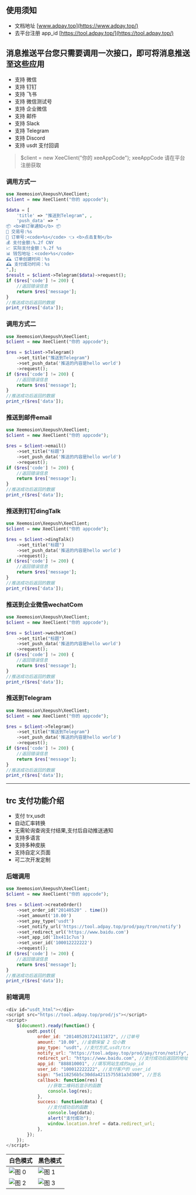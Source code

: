 ## 使用须知
- 文档地址 [www.adpay.top](https://www.adpay.top/)
- 去平台注册 app_id  [https://tool.adpay.top/](https://tool.adpay.top/)




## 消息推送平台您只需要调用一次接口，即可将消息推送至这些应用
- 支持 微信
- 支持 钉钉
- 支持 飞书
- 支持 微信测试号
- 支持 企业微信
- 支持 邮件
- 支持 Slack
- 支持 Telegram
- 支持 Discord 
- 支持 usdt 支付回调


> $client = new XeeClient("你的 xeeAppCode"); xeeAppCode 请在平台注册获取

### 调用方式一


```php
use Xeemosion\Xeepush\XeeClient;
$client = new XeeClient("你的 appcode");

$data = [
    'title' => "推送到Telegram", ,
    'push_data' => "
📦 <b>新订单通知</b> 📦
📝 交易号:%s
📝 订单号:<code>%s</code> 👈 <b>点击复制</b>
💰 支付金额:%.2f CNY
📈 实际支付金额：%.2f %s
📊 钱包地址：<code>%s</code>
🕰️ 订单创建时间：%s
🕰️ 支付成功时间：%s
",];
$result = $client->Telegram($data)->request();
if ($res['code'] != 200) {
    //返回错误信息
    return $res['message'];
} 
//推送成功后返回的数据
print_r($res['data']);
```


### 调用方式二


```php
use Xeemosion\Xeepush\XeeClient;
$client = new XeeClient("你的 appcode");

$res = $client->Telegram()
    ->set_title("推送到Telegram")
    ->set_push_data('推送的内容是hello world')
    ->request();
if ($res['code'] != 200) {
    //返回错误信息
    return $res['message'];
} 
//推送成功后返回的数据
print_r($res['data']);

```




### 推送到邮件email


```php
use Xeemosion\Xeepush\XeeClient;
$client = new XeeClient("你的 appcode");

$res = $client->email()
    ->set_title("标题")
    ->set_push_data('推送的内容是hello world')
    ->request();
if ($res['code'] != 200) {
    //返回错误信息
    return $res['message'];
} 
//推送成功后返回的数据
print_r($res['data']);
```


### 推送到钉钉dingTalk


```php
use Xeemosion\Xeepush\XeeClient;
$client = new XeeClient("你的 appcode");

$res = $client->dingTalk()
    ->set_title("标题")
    ->set_push_data('推送的内容是hello world')
    ->request();
if ($res['code'] != 200) {
    //返回错误信息
    return $res['message'];
} 
//推送成功后返回的数据
print_r($res['data']);
```


### 推送到企业微信wechatCom


```php
use Xeemosion\Xeepush\XeeClient;
$client = new XeeClient("你的 appcode");

$res = $client->wechatCom()
    ->set_title("标题")
    ->set_push_data('推送的内容是hello world')
    ->request();
if ($res['code'] != 200) {
    //返回错误信息
    return $res['message'];
} 
//推送成功后返回的数据
print_r($res['data']);
```

### 推送到Telegram


```php
use Xeemosion\Xeepush\XeeClient;
$client = new XeeClient("你的 appcode");

$res = $client->Telegram()
    ->set_title("推送到Telegram")
    ->set_push_data('推送的内容是hello world')
    ->request();
if ($res['code'] != 200) {
    //返回错误信息
    return $res['message'];
} 
//推送成功后返回的数据
print_r($res['data']);

```
---


## trc 支付功能介绍
- 支付 trx,usdt
- 自动汇率转换
- 无需轮询查询支付结果,支付后自动推送通知
- 支持多语言
- 支持多种皮肤
- 支持自定义页面
- 可二次开发定制





### 后端调用

```php
use Xeemosion\Xeepush\XeeClient;
$client = new XeeClient("你的 appcode");

$res = $client->createOrder()
    ->set_order_id("20140520" . time())
    ->set_amount('10.00')
    ->set_pay_type('usdt')
    ->set_notify_url('https://tool.adpay.top/prod/pay/tron/notify')
    ->set_redirect_url('https://www.baidu.com')
    ->set_app_id('1bx411c7us')
    ->set_user_id('100012222222')
    ->request();
if ($res['code'] != 200) {
    //返回错误信息
    return $res['message'];
} 
//推送成功后返回的数据
print_r($res['data']);
```


### 前端调用

```javascript
<div id="usdt_html"></div>
<script src="https://tool.adpay.top/prod/js"></script>
<script>
    $(document).ready(function() {
        usdt.post({
            order_id: "201405201724111872", //订单号
            amount: "10.00", //金额保留 2 位小数
            pay_type: "usdt", //支付方式,usdt/trx
            notify_url: "https://tool.adpay.top/prod/pay/tron/notify", //回调地址
            redirect_url: "https://www.baidu.com", //支付成功后返回的地址
            app_id: "888810001", //填写网站生成的app_id
            user_id: "100012222222", //支付客户的 user_id
            sign: "5e118256b5c30dda4211575581a3d300", //签名
            callback: function(res) {
                //获取二维码后显示的函数
                console.log(res);
            },
            success: function(data) {
                //支付成功后的函数
                console.log(data);
                alert("支付成功");
                window.location.href = data.redirect_url;
            },
        });
    });
</script>
```

| 白色模式                                                          | 黑色模式                                                          |
| ----------------------------------------------------------------- | ----------------------------------------------------------------- |
| ![图 0](https://imgs3.adpay.top/doc/2024-08-28-11-40-4738963.png) | ![图 1](https://imgs3.adpay.top/doc/2024-08-28-11-44-0840877.png) |
| ![图 2](https://imgs3.adpay.top/doc/2024-08-28-11-48-2905514.png) | ![图 3](https://imgs3.adpay.top/doc/2024-08-28-11-49-0977992.png) |




